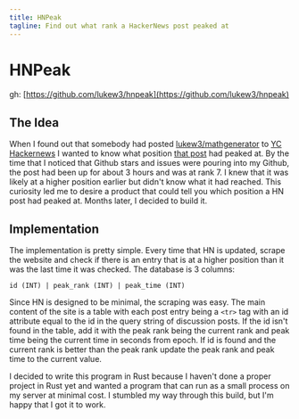 ```yaml
---
title: HNPeak
tagline: Find out what rank a HackerNews post peaked at
---
```


# HNPeak
gh: [https://github.com/lukew3/hnpeak](https://github.com/lukew3/hnpeak)

## The Idea
When I found out that somebody had posted [lukew3/mathgenerator](https://github.com/lukew3/mathgenerator) to [YC Hackernews](https://news.ycombinator.com) I wanted to know what position [that post](https://news.ycombinator.com/item?id=34047076) had peaked at. By the time that I noticed that Github stars and issues were pouring into my Github, the post had been up for about 3 hours and was at rank 7. I knew that it was likely at a higher position earlier but didn't know what it had reached. This curiosity led me to desire a product that could tell you which position a HN post had peaked at. Months later, I decided to build it.

## Implementation
The implementation is pretty simple. Every time that HN is updated, scrape the website and check if there is an entry that is at a higher position than it was the last time it was checked. The database is 3 columns:
```
id (INT) | peak_rank (INT) | peak_time (INT)
```
Since HN is designed to be minimal, the scraping was easy. The main content of the site is a table with each post entry being a `<tr>` tag with an id attribute equal to the id in the query string of discussion posts. If the id isn't found in the table, add it with the peak rank being the current rank and peak time being the current time in seconds from epoch. If id is found and the current rank is better than the peak rank update the peak rank and peak time to the current value.

I decided to write this program in Rust because I haven't done a proper project in Rust yet and wanted a program that can run as a small process on my server at minimal cost. I stumbled my way through this build, but I'm happy that I got it to work.

